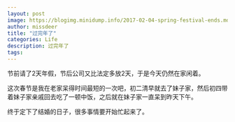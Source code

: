 ```yaml
---
layout: post
image: https://blogimg.minidump.info/2017-02-04-spring-festival-ends.md
author: missdeer
title: "过完年了"
categories: Life
description: 过完年了
tags: 
---
```


节前请了2天年假，节后公司又比法定多放2天，于是今天仍然在家闲着。

这次春节是我在老家呆得时间最短的一次吧，初二清早就去了妹子家，然后初四带着妹子家亲戚回去吃了一顿中饭，之后就在妹子家一直呆到昨天下午。

终于定下了结婚的日子，很多事情要开始忙起来了。